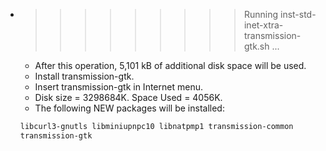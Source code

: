 * >>>>>>>>> Running inst-std-inet-xtra-transmission-gtk.sh ...
  * After this operation, 5,101 kB of additional disk space will be used.
  * Install transmission-gtk.
  * Insert transmission-gtk in Internet menu.
  * Disk size = 3298684K. Space Used = 4056K.
  * The following NEW packages will be installed:
  ```bash
  libcurl3-gnutls libminiupnpc10 libnatpmp1 transmission-common
  transmission-gtk
  ```
